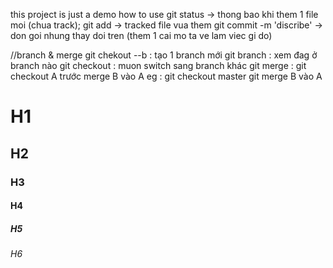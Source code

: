 this project is just a demo how to use
git status -> thong bao khi them 1 file moi (chua track); 
git add -> tracked file vua them
git commit -m 'discribe' -> don goi nhung thay doi tren (them 1 cai mo ta ve lam viec gi do)

//branch & merge
git chekout --b <name branch> : tạo 1 branch mới 
git branch : xem đag ở branch nào
git checkout <name branch> : muon switch sang branch khác 
git merge : 
git checkout A trước 
merge B vào A 
eg : git checkout master 
        git merge B vào A 

# H1
## H2
### H3
#### H4
##### H5
###### H6